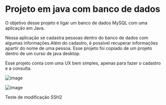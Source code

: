 <h1>Projeto em java com banco de dados </h1>

<p>O objetivo desse projeto é ligar um banco de dados MySQL com uma aplicação em Java.</p>

<p>Nessa aplicação se cadastra pessoas dentro do banco de dados com algumas informações.Além do cadastro, é possível recuperar informações apartir do nome de uma pessoa.
Esse projeto foi copiado de um projeto dentro de um curso de java desktop.</p>

<p>
  Esse projeto conta com uma UX bem simples, apenas para fazer o cadastro e a consulta.
</p>

![image](https://github.com/user-attachments/assets/d94a5fb6-de7e-46bc-9bfe-f429ab612c8b)

![image](https://github.com/user-attachments/assets/139c6dab-784f-48f4-aba1-b8a69ee5156f)

<p> Teste de modificação SSH2</p>